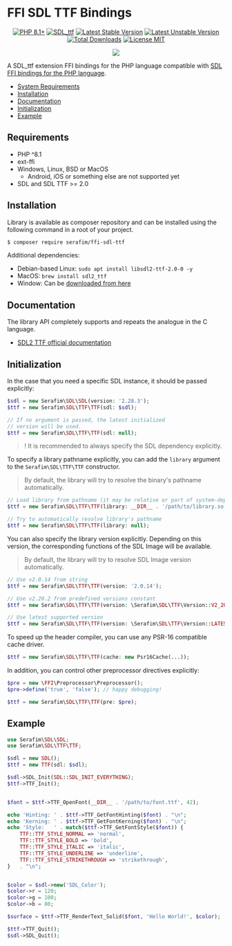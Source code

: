# FFI SDL TTF Bindings

<p align="center">
    <a href="https://packagist.org/packages/serafim/ffi-sdl-ttf"><img src="https://poser.pugx.org/serafim/ffi-sdl-ttf/require/php?style=for-the-badge" alt="PHP 8.1+"></a>
    <a href="https://github.com/libsdl-org/SDL_ttf"><img src="https://img.shields.io/badge/SDL_TTF-2.20.2-132B48.svg?style=for-the-badge&logo=c%2b%2b" alt="SDL_ttf"></a>
    <a href="https://packagist.org/packages/serafim/ffi-sdl-ttf"><img src="https://poser.pugx.org/serafim/ffi-sdl-ttf/version?style=for-the-badge" alt="Latest Stable Version"></a>
    <a href="https://packagist.org/packages/serafim/ffi-sdl-ttf"><img src="https://poser.pugx.org/serafim/ffi-sdl-ttf/v/unstable?style=for-the-badge" alt="Latest Unstable Version"></a>
    <a href="https://packagist.org/packages/serafim/ffi-sdl-ttf"><img src="https://poser.pugx.org/serafim/ffi-sdl-ttf/downloads?style=for-the-badge" alt="Total Downloads"></a>
    <a href="https://raw.githubusercontent.com/serafim/ffi-sdl-ttf/master/LICENSE.md"><img src="https://poser.pugx.org/serafim/ffi-sdl-ttf/license?style=for-the-badge" alt="License MIT"></a>
</p>
<p align="center">
    <a href="https://github.com/SerafimArts/ffi-sdl-ttf/actions"><img src="https://github.com/SerafimArts/ffi-sdl-ttf/workflows/build/badge.svg"></a>
</p>

A SDL_ttf extension FFI bindings for the PHP language compatible with [SDL FFI bindings for the PHP language](https://github.com/SerafimArts/ffi-sdl).

- [System Requirements](#requirements)
- [Installation](#installation)
- [Documentation](#documentation)
- [Initialization](#initialization)
- [Example](#example)

## Requirements

- PHP ^8.1
- ext-ffi
- Windows, Linux, BSD or MacOS
    - Android, iOS or something else are not supported yet
- SDL and SDL TTF >= 2.0

## Installation

Library is available as composer repository and can be 
installed using the following command in a root of your project.

```bash
$ composer require serafim/ffi-sdl-ttf
```

Additional dependencies:
- Debian-based Linux: `sudo apt install libsdl2-ttf-2.0-0 -y`
- MacOS: `brew install sdl2_ttf`
- Window: Can be [downloaded from here](https://github.com/libsdl-org/SDL_ttf/releases)

## Documentation

The library API completely supports and repeats the analogue in the C language.

- [SDL2 TTF official documentation](https://www.libsdl.org/projects/SDL_ttf/docs/index.html)

## Initialization

In the case that you need a specific SDL instance, it should be passed
explicitly:

```php
$sdl = new Serafim\SDL\SDL(version: '2.28.3');
$ttf = new Serafim\SDL\TTF\TTF(sdl: $sdl);

// If no argument is passed, the latest initialized
// version will be used.
$ttf = new Serafim\SDL\TTF\TTF(sdl: null);
```

> ! It is recommended to always specify the SDL dependency explicitly.

To specify a library pathname explicitly, you can add the `library` argument to
the `Serafim\SDL\TTF\TTF` constructor.

> By default, the library will try to resolve the binary's pathname automatically.

```php
// Load library from pathname (it may be relative or part of system-dependent path)
$ttf = new Serafim\SDL\TTF\TTF(library: __DIR__ . '/path/to/library.so');

// Try to automatically resolve library's pathname
$ttf = new Serafim\SDL\TTF\TTF(library: null);
```

You can also specify the library version explicitly. Depending on this version,
the corresponding functions of the SDL Image will be available.

> By default, the library will try to resolve SDL Image version automatically.

```php
// Use v2.0.14 from string
$ttf = new Serafim\SDL\TTF\TTF(version: '2.0.14');

// Use v2.20.2 from predefined versions constant
$ttf = new Serafim\SDL\TTF\TTF(version: \Serafim\SDL\TTF\Version::V2_20_2);

// Use latest supported version
$ttf = new Serafim\SDL\TTF\TTF(version: \Serafim\SDL\TTF\Version::LATEST);
```

To speed up the header compiler, you can use any PSR-16 compatible cache driver.

```php
$ttf = new Serafim\SDL\TTF\TTF(cache: new Psr16Cache(...));
```

In addition, you can control other preprocessor directives explicitly:

```php
$pre = new \FFI\Preprocessor\Preprocessor();
$pre->define('true', 'false'); // happy debugging!

$ttf = new Serafim\SDL\TTF\TTF(pre: $pre);
```

## Example

```php
use Serafim\SDL\SDL;
use Serafim\SDL\TTF\TTF;

$sdl = new SDL();
$ttf = new TTF(sdl: $sdl);

$sdl->SDL_Init(SDL::SDL_INIT_EVERYTHING);
$ttf->TTF_Init();


$font = $ttf->TTF_OpenFont(__DIR__ . '/path/to/font.ttf', 42);

echo 'Hinting: ' . $ttf->TTF_GetFontHinting($font) . "\n";
echo 'Kerning: ' . $ttf->TTF_GetFontKerning($font) . "\n";
echo 'Style:   ' . match($ttf->TTF_GetFontStyle($font)) {
    TTF::TTF_STYLE_NORMAL => 'normal',
    TTF::TTF_STYLE_BOLD => 'bold',
    TTF::TTF_STYLE_ITALIC => 'italic',
    TTF::TTF_STYLE_UNDERLINE => 'underline',
    TTF::TTF_STYLE_STRIKETHROUGH => 'strikethrough',
}   . "\n";


$color = $sdl->new('SDL_Color');
$color->r = 120;
$color->g = 100;
$color->b = 80;

$surface = $ttf->TTF_RenderText_Solid($font, 'Hello World!', $color);

$ttf->TTF_Quit();
$sdl->SDL_Quit();
```
